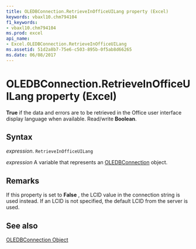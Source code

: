 ```yaml
---
title: OLEDBConnection.RetrieveInOfficeUILang property (Excel)
keywords: vbaxl10.chm794104
f1_keywords:
- vbaxl10.chm794104
ms.prod: excel
api_name:
- Excel.OLEDBConnection.RetrieveInOfficeUILang
ms.assetid: 51d2a8b7-75e6-c503-895b-0f5ab8d66265
ms.date: 06/08/2017
---
```



# OLEDBConnection.RetrieveInOfficeUILang property (Excel)

 **True** if the data and errors are to be retrieved in the Office user interface display language when available. Read/write **Boolean**.


## Syntax

 _expression_. `RetrieveInOfficeUILang`

 _expression_ A variable that represents an [OLEDBConnection](Excel.OLEDBConnection.md) object.


## Remarks

If this property is set to  **False** , the LCID value in the connection string is used instead. If an LCID is not specified, the default LCID from the server is used.


## See also


[OLEDBConnection Object](Excel.OLEDBConnection.md)

